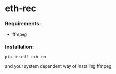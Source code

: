 # eth-rec

### Requirements:
- ffmpeg

### Installation:
```
pip install eth-rec
```
and your system dependent way of installing ffmpeg
